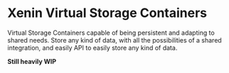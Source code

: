 # Xenin Virtual Storage Containers

Virtual Storage Containers capable of being persistent and adapting to shared needs. Store any kind of data, with all the possibilities of a shared integration, and easily API to easily store any kind of data.

**Still heavily WIP**
